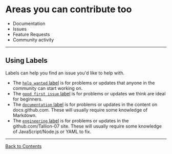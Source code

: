 # Areas you can contribute too

* Documentation
* Issues
* Feature Requests
* Community activity
  
---
  
## Using Labels

Labels can help you find an issue you'd like to help with.

* The [`help wanted` label](https://github.com/Tallion-07/Tallion-o7-Public-Documentation/labels/help%20wanted) is for problems or updates that anyone in the community can start working on.
* The [`good first issue` label](https://github.com/Tallion-07/Tallion-o7-Public-Documentation/labels/good%20first%20issue) is for problems or updates we think are ideal for beginners.
* The [`documentation` label](https://github.com/Tallion-07/Tallion-o7-Public-Documentation/labels/documentation) is for problems or updates in the content on docs.github.com. These will usually require some knowledge of Markdown.
* The [`engineering` label](https://github.com/Tallion-07/Tallion-o7-Public-Documentation/labels/Engineering) is for problems or updates in the github.com/Tallion-07 site. These will usually require some knowledge of JavaScript/Node.js or YAML to fix.

---

[Back to Contents](/README.md#contents)
